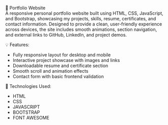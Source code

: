 🔗 Portfolio Website
<br>
A responsive personal portfolio website built using HTML, CSS, JavaScript, and Bootstrap, showcasing my projects, skills, resume, certificates, and contact information. Designed to provide a clean, user-friendly experience across devices, the site includes smooth animations, section navigation, and external links to GitHub, LinkedIn, and project demos.

💡 Features:
<ul>
  <li>
    Fully responsive layout for desktop and mobile
  </li>
  <li>
    Interactive project showcase with images and links
  </li>
  <li>
    Downloadable resume and certificate section
  </li>
  <li>
    Smooth scroll and animation effects
  </li>
  <li>
    Contact form with basic frontend validation
  </li>
</ul>





🚀 Technologies Used:
<ul>
  <li> HTML  </li>
  <li> CSS  </li>
  <li>  JAVASCRIPT </li>
  <li>  BOOTSTRAP </li>
  <li>  FONT AWESOME </li>
</ul>

